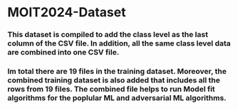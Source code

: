 # MOIT2024-Dataset
### This dataset is compiled to add the class level as the last column of the CSV file. In addition, all the same class level data are combined into one CSV file.
### Im total there are 19 files in the training dataset. Moreover, the combined training dataset is also added that includes all the rows from 19 files. The combined file helps to run Model fit algorithms for the poplular ML and adversarial ML algorithms.
